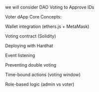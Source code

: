 we will consider DAO Voting to Approve IDs

Voter dApp Core Concepts:

Wallet integration (ethers.js + MetaMask)

Voting contract (Solidity)

Deploying with Hardhat

Event listening

Preventing double voting

Time-bound actions (voting window)

Role-based logic (admin vs voter)